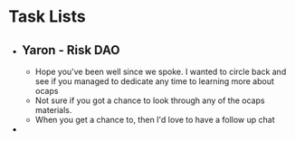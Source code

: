# Task Lists
- ## Yaron - Risk DAO
	- Hope you've been well since we spoke. I wanted to circle back and see if you managed to dedicate any time to learning more about ocaps
	- Not sure if you got a chance to look through any of the ocaps materials.
	- When you get a chance to, then I'd love to have a follow up chat
-